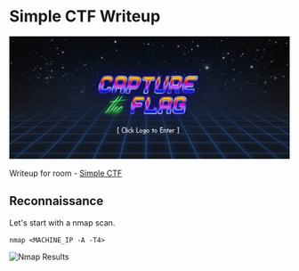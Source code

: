 # Simple CTF Writeup

![Nmap Results](/thm/images/simple/banner.png)

Writeup for room - [Simple CTF](https://tryhackme.com/room/easyctf)

## Reconnaissance

Let's start with a nmap scan.

```
nmap <MACHINE_IP -A -T4>
```

![Nmap Results](/thm/images/simple/nmap)
